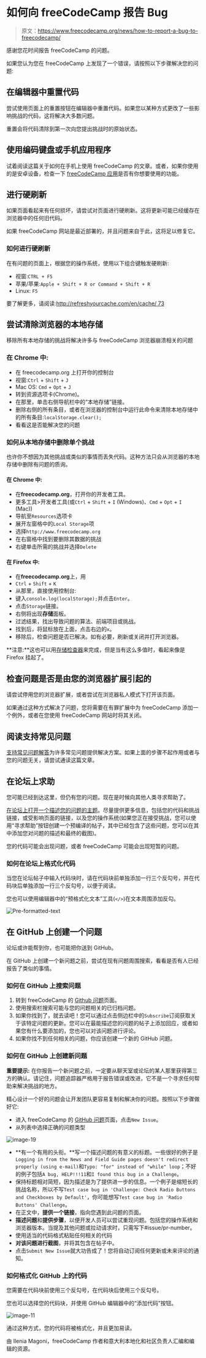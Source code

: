 # 如何向 freeCodeCamp 报告 Bug

> 原文：<https://www.freecodecamp.org/news/how-to-report-a-bug-to-freecodecamp/>

感谢您花时间报告 freeCodeCamp 的问题。

如果您认为您在 freeCodeCamp 上发现了一个错误，请按照以下步骤解决您的问题:

## 在编辑器中重置代码

尝试使用页面上的重置按钮在编辑器中重置代码。如果您以某种方式更改了一些影响挑战的代码，这将解决大多数问题。

重置会将代码清除到第一次向您提出挑战时的原始状态。

## 使用编码键盘或手机应用程序

试着阅读这篇关于如何在手机上使用 freeCodeCamp 的文章。或者，如果你使用的是安卓设备，检查一下 [freeCodeCamp 应用](https://play.google.com/store/apps/details?id=org.freecodecamp&gl=US)是否有你想要使用的功能。

## 进行硬刷新

如果页面看起来有任何损坏，请尝试对页面进行硬刷新。这将更新可能已经缓存在浏览器中的任何旧代码。

如果 freeCodeCamp 网站是最近部署的，并且问题来自于此，这将足以修复它。

### 如何进行硬刷新

在有问题的页面上，根据您的操作系统，使用以下组合键触发硬刷新:

*   视窗:`CTRL + F5`
*   苹果/苹果:`Apple + Shift + R or Command + Shift + R`
*   Linux: `F5`

要了解更多，请阅读:[http://refreshyourcache.com/en/cache/ 73](http://refreshyourcache.com/en/cache/)

## 尝试清除浏览器的本地存储

移除所有本地存储的挑战将解决许多与 freeCodeCamp 浏览器崩溃相关的问题

### 在 Chrome 中:

*   在 freecodecamp.org 上打开你的控制台
*   视窗:`Ctrl` + `Shift` + `J`
*   Mac OS: `Cmd` + `Opt` + `J`
*   转到资源选项卡(Chrome)。
*   在那里，单击右侧导航栏中的“本地存储”链接。
*   删除右侧的所有条目，或者在浏览器的控制台中运行此命令来清除本地存储中的所有条目:`localStorage.clear();`
*   看看这是否能解决您的问题

### 如何从本地存储中删除单个挑战

也许你不想因为其他挑战或类似的事情而丢失代码。这种方法只会从浏览器的本地存储中删除有问题的质询。

#### 在 Chrome 中:

*   在**freecodecamp.org**，打开你的开发者工具。
*   更多工具>开发者工具(或`Ctrl` + `Shift` + `I` (Windows)、`Cmd` + `Opt` + `I` (Mac))
*   导航至`Resources`选项卡
*   展开左窗格中的`Local Storage`项
*   选择`http://www.freecodecamp.org`
*   在右窗格中找到要删除其数据的挑战
*   右键单击所需的挑战并选择`Delete`

#### 在 Firefox 中:

*   在**freecodecamp.org**上，用
*   `Ctrl` + `Shift` + `K`
*   从那里，直接使用控制台:
*   键入`console.log(localStorage);`并点击`Enter`。
*   点击`Storage`链接。
*   右侧将出现**存储**面板。
*   过滤结果，找出导致问题的算法、前端项目或挑战。
*   找到后，将鼠标放在上面，点击右边的`x`。
*   移除后，检查问题是否已解决。如有必要，刷新或关闭并打开浏览器。

**注意:**这也可以用[存储检查器](https://developer.mozilla.org/en-US/docs/Tools/Storage_Inspector)来完成，但是当有这么多值时，看起来像是 Firefox 挂起了。

## 检查问题是否是由您的浏览器扩展引起的

请尝试停用您的浏览器扩展，或者尝试在浏览器私人模式下打开该页面。

如果通过这种方式解决了问题，您将需要在有罪扩展中为 freeCodeCamp 添加一个例外，或者在您使用 freeCodeCamp 网站时将其关闭。

## 阅读支持常见问题

[支持常见问题解答](https://www.freecodecamp.org/news/support)为许多常见问题提供解决方案。如果上面的步骤不起作用或者与您的问题无关，请尝试通读这篇文章。

## 在论坛上求助

您可能已经到达这里，但仍有您的问题。现在是时候向其他人类寻求帮助了。

[在论坛上打开一个描述您的问题的主题](http://forum.freecodecamp.com/)。尽量提供更多信息，包括您的代码和挑战链接，或受影响页面的链接，以及您的操作系统(如果您正在接受挑战，您可以使用“寻求帮助”按钮创建一个预编译的帖子，其中已经包含了这些问题，您可以在其中添加您对问题的描述和最终的截图)。

您的代码可能会出现问题，或者 freeCodeCamp 可能会出现短暂的问题。

### 如何在论坛上格式化代码

当您在论坛帖子中输入代码块时，请在代码块前单独添加一行三个反勾号，并在代码块后单独添加一行三个反勾号，以便于阅读。

您也可以使用编辑器中的“预格式化文本”工具(`</>`)在文本周围添加反勾。

![Pre-formatted-text](img/68b43c5bf4b27698604a341f6e17a619.png)

## 在 GitHub 上创建一个问题

论坛或许能帮到你，也可能把你送到 GitHub。

在 GitHub 上创建一个新问题之前，尝试在现有问题周围搜索，看看是否有人已经报告了类似的事情。

### 如何在 GitHub 上搜索问题

1.  转到 freeCodeCamp 的 [Github 问题](https://github.com/FreeCodeCamp/FreeCodeCamp/issues)页面。
2.  使用搜索栏搜索可能与您的问题相关的已归档问题。
3.  如果你找到了，就去读吧！您可以通过点击侧边栏中的`Subscribe`订阅获取关于该特定问题的更新。您可以在最能描述您的问题的帖子上添加回应，或者如果您有什么要添加的，您也可以对该问题进行评论。
4.  如果你找不到任何相关的问题，你应该创建一个新的 GitHub 问题。

### 如何在 GitHub 上创建新问题

**重要提示:**
在你报告一个新问题之前，一定要从聊天室或论坛的某人那里获得第三方的确认。请记住，问题追踪器严格用于报告错误或改进，它不是一个寻求任何帮助来解决挑战的地方。

精心设计一个好的问题会让开发团队更容易复制和解决你的问题。按照以下步骤做好它:

*   进入 freeCodeCamp 的 [GitHub 问题](https://github.com/FreeCodeCamp/FreeCodeCamp/issues)页面，点击`New Issue`。
*   从列表中选择正确的问题类型

![image-19](img/e115323e07697beaa44f9470b4d60f69.png)

*   **有一个有用的头衔。**写一个描述问题的有意义的标题。一些很好的例子是`Logging in from the News and Field Guide pages doesn't redirect properly (using e-mail)`和`Typo: "for" instead of "while" loop`；不好的例子包括`A bug, HELP!!!11`和`I found this bug in a Challenge`。
*   保持标题相对简短，因为描述是为了提供进一步的信息。一个例子是缩短长的挑战名称，所以不写`Test case bug in 'Challenge: Check Radio Buttons and Checkboxes by Default'`，你可能想写`Test case bug in 'Radio Buttons' Challenge`。
*   在正文中，**提供一个链接**，指向您遇到此问题的页面。
*   **描述问题**和**提供步骤**，以便开发人员可以尝试重现问题。包括您的操作系统和浏览器版本。当提及其他问题或拉动请求时，只需写下#issue/pr-number。
*   使用适当的代码格式粘贴任何相关的代码
*   **对该问题进行截图**，并将其包含在帖子中。
*   点击`Submit New Issue`就大功告成了！您将自动订阅任何更新或未来评论的通知。

### 如何格式化 GitHub 上的代码

您需要在代码块前使用三个反勾号，在代码块后使用三个反勾号。

您也可以选择您的代码块，并使用 GitHub 编辑器中的“添加代码”按钮。

![image-11](img/78015b3c2b728bec900eda1c636b5eaf.png)

通过这种方式，您的代码将被格式化，并且更加易读。

由 Ilenia Magoni，freeCodeCamp 作者和意大利本地化和社区负责人汇编和编辑的资源。